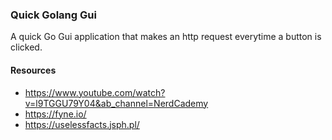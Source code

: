 <h3>Quick Golang Gui</h3>

A quick Go Gui application that makes an http request everytime a button is clicked. 

<h4>Resources</h4>

- https://www.youtube.com/watch?v=l9TGGU79Y04&ab_channel=NerdCademy
- https://fyne.io/
- https://uselessfacts.jsph.pl/ 
